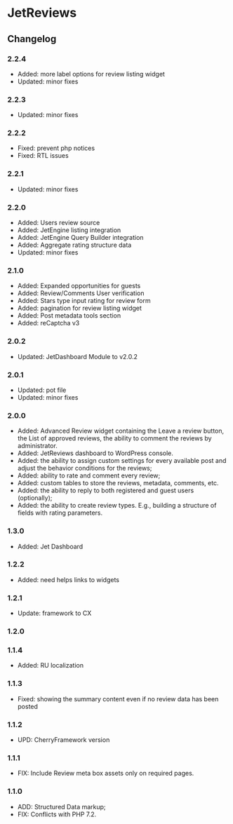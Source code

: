 # JetReviews

## Changelog

### 2.2.4
- Added: more label options for review listing widget
- Updated: minor fixes

### 2.2.3
- Updated: minor fixes

### 2.2.2
- Fixed: prevent php notices
- Fixed: RTL issues

### 2.2.1
- Updated: minor fixes

### 2.2.0
- Added: Users review source
- Added: JetEngine listing integration
- Added: JetEngine Query Builder integration
- Added: Aggregate rating structure data
- Updated: minor fixes

### 2.1.0
- Added: Expanded opportunities for guests
- Added: Review/Comments User verification
- Added: Stars type input rating for review form
- Added: pagination for review listing widget
- Added: Post metadata tools section
- Added: reCaptcha v3

### 2.0.2
- Updated: JetDashboard Module to v2.0.2

### 2.0.1
- Updated: pot file
- Updated: minor fixes

### 2.0.0
- Added: Advanced Review widget containing the Leave a review button, the List of approved reviews, the ability to comment the reviews by administrator.
- Added: JetReviews dashboard to WordPress console.
- Added: the ability to assign custom settings for every available post and adjust the behavior conditions for the reviews;
- Added: ability to rate and comment every review;
- Added: custom tables to store the reviews, metadata, comments, etc.
- Added: the ability to reply to both registered and guest users (optionally);
- Added: the ability to create review types. E.g., building a structure of fields with rating parameters.

### 1.3.0
- Added: Jet Dashboard

### 1.2.2
- Added: need helps links to widgets

### 1.2.1
- Update: framework to CX

### 1.2.0

### 1.1.4
- Added: RU localization

### 1.1.3
- Fixed: showing the summary content even if no review data has been posted

### 1.1.2
- UPD: CherryFramework version

### 1.1.1
- FIX: Include Review meta box assets only on required pages.

### 1.1.0
- ADD: Structured Data markup;
- FIX: Conflicts with PHP 7.2.
